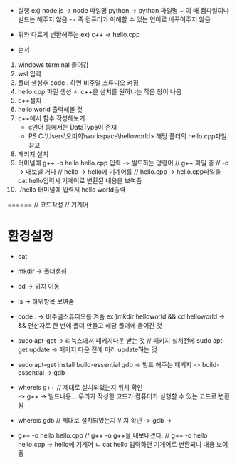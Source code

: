 * 실행
ex)
node.js -> node 파일명
python -> python 파일명
    ~ 이 때 컴파일이나 빌드는 해주지 않음 -> 즉 컴퓨터가 이해할 수 있는 언어로 바꾸어주지 않음

* 위와 다르게 변환해주는 
ex) 
c++ -> hello.cpp


* 순서 
1. windows terminal 들어감
2. wsl 입력
3. 폴더 생성후 code . 하면 비주얼 스튜디오 켜짐
4. hello.cpp 파일 생성 시 c++을 설치를 원하냐는 작은 창이 나옴
5. c++설치
6. hello world 출력해볼 것
7. c++에서 함수 작성해보기
    - c언어 등에서는 DataType이 존재
    - PS C:\Users\오미희\workspace\helloworld>  해당 폴더의  hello.cpp파일 참고
8. 패키지 설치
9. 터미널에 g++ -o hello hello.cpp 입력  -> 빌드하는 명령어
        // g++ 파일 중 
        // -o -> 내보낼 거다
        // hello -> hello에 기계어를
        // hello.cpp -> hello.cpp파일을
            cat hello입력시 기계어로 변환된 내용을 보여줌
10. ./hello 터미널에 입력시  hello world출력


======
// 코드작성
// 기계어
# 환경설정





-  cat  
-  mkdir  -> 폴더생성
-  cd  -> 위치 이동
-  ls  -> 하위항목 보여줌
-  code .  ->  비주얼스튜디오를 켜줌
        ex )mkdir helloworld && cd helloworld  -> && 연산자로 한 번에 폴더 만들고 해당 폴더에 들어간 것
-  sudo apt-get -> 리눅스에서 패키지다운 받는 것
        // 패키지 설치전에  sudo apt-get update -> 패키지 다운 전에 미리  update하는 것
-  sudo apt-get install build-essential gdb -> 빌드 해주는 패키지
        -> build-essential
        -> gdb
-  whereis g++   // 제대로 설치되었는지 위치 확인  
        -> g++  -> 빌드내용... 우리가 작성한 코드가 컴퓨터가 실행할 수 있는 코드로 변환됨
-  whereis gdb   // 제대로 설치되었는지 위치 확인
            -> gdb  -> 

-  g++ -o hello hello.cpp
        // g++ -o  g++을 내보내겠다.
        // g++ -o hello hello.cpp   -> hello에 기계어
        ㄴ cat hello 입력하면 기계어로 변환되니 내용 보여줌
